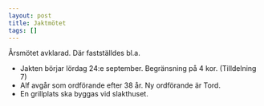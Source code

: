 ```yaml
---
layout: post
title: Jaktmötet
tags: []
---
```

Årsmötet avklarad. Där fastställdes bl.a.

* Jakten börjar lördag 24:e september. Begränsning på 4 kor. (Tilldelning 7)
* Alf avgår som ordförande efter 38 år. Ny ordförande är Tord.
* En grillplats ska byggas vid slakthuset.
